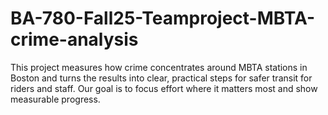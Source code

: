 # BA-780-Fall25-Teamproject-MBTA-crime-analysis
This project measures how crime concentrates around MBTA stations in Boston and turns the results into clear, practical steps for safer transit for riders and staff. Our goal is to focus effort where it matters most and show measurable progress. 
